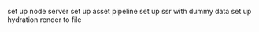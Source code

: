 set up node server
set up asset pipeline
set up ssr with dummy data
set up hydration
render to file
